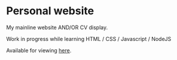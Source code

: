 

<h1> Personal website</h1>
<p> My mainline website AND/OR CV display. </p>
<p> Work in progress while learning HTML / CSS / Javascript / NodeJS </p>
<p> Available for viewing <a href="https://raremv.github.io/Personal_website/">here</a>.</p>
